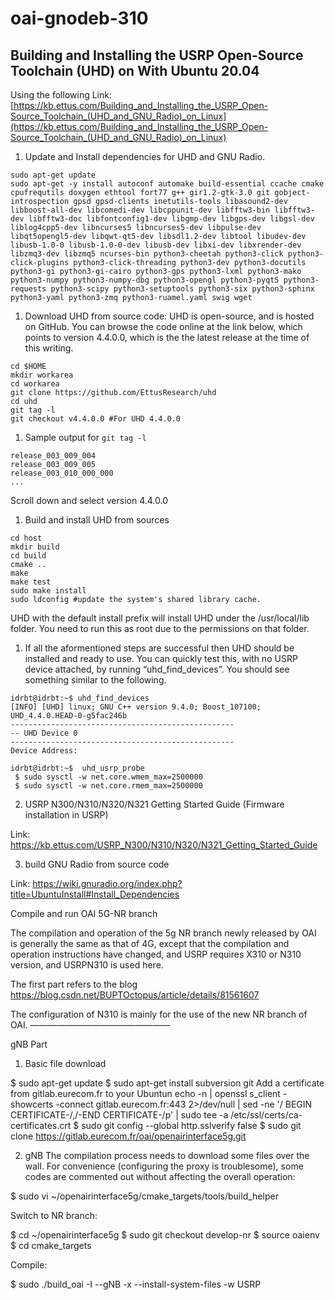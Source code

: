# oai-gnodeb-310
## Building and Installing the USRP Open-Source Toolchain (UHD) on With Ubuntu 20.04
Using the following Link: [https://kb.ettus.com/Building_and_Installing_the_USRP_Open-Source_Toolchain_(UHD_and_GNU_Radio)_on_Linux](https://kb.ettus.com/Building_and_Installing_the_USRP_Open-Source_Toolchain_(UHD_and_GNU_Radio)_on_Linux)
  1. Update and Install dependencies for UHD and GNU Radio.
```
sudo apt-get update
sudo apt-get -y install autoconf automake build-essential ccache cmake cpufrequtils doxygen ethtool fort77 g++ gir1.2-gtk-3.0 git gobject-introspection gpsd gpsd-clients inetutils-tools libasound2-dev libboost-all-dev libcomedi-dev libcppunit-dev libfftw3-bin libfftw3-dev libfftw3-doc libfontconfig1-dev libgmp-dev libgps-dev libgsl-dev liblog4cpp5-dev libncurses5 libncurses5-dev libpulse-dev libqt5opengl5-dev libqwt-qt5-dev libsdl1.2-dev libtool libudev-dev libusb-1.0-0 libusb-1.0-0-dev libusb-dev libxi-dev libxrender-dev libzmq3-dev libzmq5 ncurses-bin python3-cheetah python3-click python3-click-plugins python3-click-threading python3-dev python3-docutils python3-gi python3-gi-cairo python3-gps python3-lxml python3-mako python3-numpy python3-numpy-dbg python3-opengl python3-pyqt5 python3-requests python3-scipy python3-setuptools python3-six python3-sphinx python3-yaml python3-zmq python3-ruamel.yaml swig wget
```
  1. Download UHD from source code: UHD is open-source, and is hosted on GitHub. You can browse the code online at the link below, which points to version 4.4.0.0, which is the the latest release at the time of this writing.
```
cd $HOME
mkdir workarea
cd workarea
git clone https://github.com/EttusResearch/uhd
cd uhd
git tag -l
git checkout v4.4.0.0 #For UHD 4.4.0.0
```
  1. Sample output for `git tag -l`
```
release_003_009_004
release_003_009_005
release_003_010_000_000
...
```
Scroll down and select  version 4.4.0.0
  1. Build and install UHD from sources
```
cd host
mkdir build
cd build
cmake ..
make
make test
sudo make install
sudo ldconfig #update the system's shared library cache. 
```
UHD with the default install prefix will install UHD under the /usr/local/lib folder. You need to run this as root due to the permissions on that folder. 

1. If all the aformentioned steps are successful then UHD should be installed and ready to use. You can quickly test this, with no USRP device attached, by running “uhd_find_devices”. You should see something similar to the following. 
```
idrbt@idrbt:~$ uhd_find_devices 
[INFO] [UHD] linux; GNU C++ version 9.4.0; Boost_107100; UHD_4.4.0.HEAD-0-g5fac246b
--------------------------------------------------
-- UHD Device 0
--------------------------------------------------
Device Address:

idrbt@idrbt:~$  uhd_usrp_probe
 $ sudo sysctl -w net.core.wmem_max=2500000
 $ sudo sysctl -w net.core.rmem_max=2500000

```

2. USRP N300/N310/N320/N321 Getting Started Guide (Firmware installation in USRP)

Link: https://kb.ettus.com/USRP_N300/N310/N320/N321_Getting_Started_Guide

3. build GNU Radio from source code

Link: https://wiki.gnuradio.org/index.php?title=UbuntuInstall#Install_Dependencies



Compile and run OAI 5G-NR branch

The compilation and operation of the 5g NR branch newly released by OAI is generally the same as that of 4G, except that the compilation and operation instructions have changed, and USRP requires X310 or N310 version, and USRPN310 is used here.

The first part refers to the blog https://blog.csdn.net/BUPTOctopus/article/details/81561607

The configuration of N310 is mainly for the use of the new NR branch of OAI. 
————————————————

gNB Part
1. Basic file download

$ sudo apt-get update 
 $ sudo apt-get install subversion git Add a certificate from gitlab.eurecom.fr to your Ubuntun echo -n | openssl s_client -showcerts -connect gitlab.eurecom.fr:443 2>/dev/null | sed -ne '/ BEGIN CERTIFICATE-/,/-END CERTIFICATE-/p' | sudo tee -a /etc/ssl/certs/ca-certificates.crt 
$ sudo git config --global http.sslverify false
$ sudo git clone https://gitlab.eurecom.fr/oai/openairinterface5g.git

2. gNB
The compilation process needs to download some files over the wall. For convenience (configuring the proxy is troublesome), some codes are commented out without affecting the overall operation: 

 $ sudo vi ~/openairinterface5g/cmake_targets/tools/build_helper


Switch to NR branch:

$  cd ~/openairinterface5g
 $ sudo git checkout develop-nr 
  $ source oaienv
 $ cd cmake_targets

Compile:

$ sudo ./build_oai -I --gNB  -x --install-system-files -w USRP

